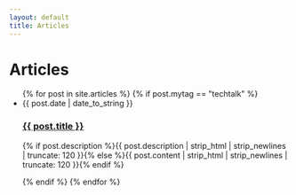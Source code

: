 ```yaml
---
layout: default
title: Articles
---
```


<div id="articles">
  <h1>Articles</h1>
  <ul class="posts noList">
    {% for post in site.articles %}
    {% if post.mytag == "techtalk" %}
      <li>
      	<span class="date">{{ post.date | date_to_string }}</span>
      	<h3><a href="{{ post.url }}">{{ post.title }}</a></h3>
      	<p class="description">{% if post.description %}{{ post.description  | strip_html | strip_newlines | truncate: 120 }}{% else %}{{ post.content | strip_html | strip_newlines | truncate: 120 }}{% endif %}</p>
      </li>
    {% endif %}
    {% endfor %}
  </ul>
</div>